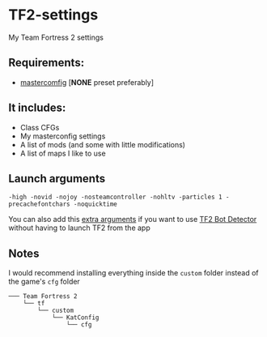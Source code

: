 # TF2-settings

My Team Fortress 2 settings

## Requirements:

- [mastercomfig](https://mastercomfig.com/) [**NONE** preset preferably]

## It includes:

- Class CFGs
- My masterconfig settings
- A list of mods (and some with little modifications)
- A list of maps I like to use

## Launch arguments

`-high -novid -nojoy -nosteamcontroller -nohltv -particles 1 -precachefontchars -noquicktime`
  
You can also add this [extra arguments](https://github.com/PazerOP/tf2_bot_detector/issues/331#:~:text=to%20API%20changes.-,Temporary%20fix%3A,-Shut%20down%20steam) if you want to use [TF2 Bot Detector](https://github.com/PazerOP/tf2_bot_detector) without having to launch TF2 from the app

## Notes


I would recommend installing everything inside the `custom` folder instead of the game's `cfg` folder

```
─── Team Fortress 2
    └── tf
        └── custom
            └── KatConfig
                └── cfg
```
